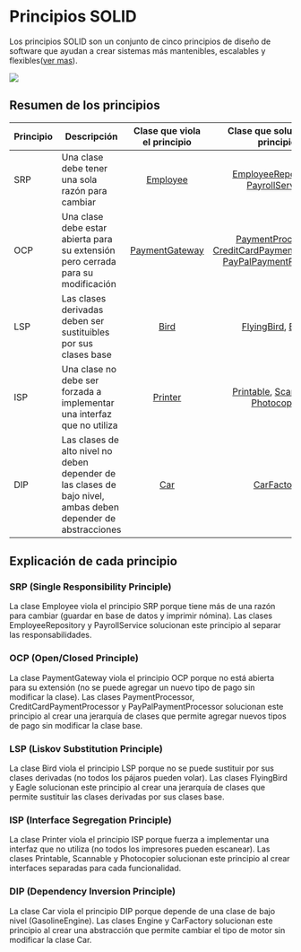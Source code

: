 # Principios SOLID

Los principios SOLID son un conjunto de cinco principios de diseño de software que ayudan a crear sistemas más mantenibles, escalables y flexibles([ver mas](https://sites.google.com/site/unclebobconsultingllc/getting-a-solid-start)). 

![](/solid-principles/img/solid.png)

## Resumen de los principios

| Principio | Descripción | Clase que viola el principio | Clase que soluciona el principio |
| ------ |------- | :-----:| :-----:|
| SRP    | Una clase debe tener una sola razón para cambiar | [Employee](/solid-principles/src/main/java/com/example/solid/single/wrong/Employee.java) | [EmployeeRepository](/solid-principles/src/main/java/com/example/solid/single/ok/EmployeeRepository.java), [PayrollService](/solid-principles/src/main/java/com/example/solid/single/ok/PayrollService.java) |
| OCP     | Una clase debe estar abierta para su extensión pero cerrada para su modificación | [PaymentGateway](/solid-principles/src/main/java/com/example/solid/open/wrong/PaymentGateway.java) | [PaymentProcessor](/solid-principles/src/main/java/com/example/solid/open/ok/PaymentProcessor.java), [CreditCardPaymentProcessor](/solid-principles/src/main/java/com/example/solid/open/ok/CreditCardPaymentProcessor.java), [PayPalPaymentProcessor](/solid-principles/src/main/java/com/example/solid/open/ok/PayPalPaymentProcessor.java) |
| LSP | Las clases derivadas deben ser sustituibles por sus clases base | [Bird](/solid-principles/src/main/java/com/example/solid/liskov/wrong/Bird.java) | [FlyingBird](/solid-principles/src/main/java/com/example/solid/liskov/ok/FlyingBird.java), [Eagle](/solid-principles/src/main/java/com/example/solid/liskov/ok/Eagle.java) |
| ISP | Una clase no debe ser forzada a implementar una interfaz que no utiliza | [Printer](/solid-principles/src/main/java/com/example/solid/interfaces/wrong/Printer.java) | [Printable](/solid-principles/src/main/java/com/example/solid/interfaces/ok/Printable.java), [Scannable](/solid-principles/src/main/java/com/example/solid/interfaces/ok/Scannable.java), [Photocopier](/solid-principles/src/main/java/com/example/solid/interfaces/ok/Photocopier.java) |
| DIP | Las clases de alto nivel no deben depender de las clases de bajo nivel, ambas deben depender de abstracciones | [Car](/solid-principles/src/main/java/com/example/solid/dependency/wrong/Car.java) | [CarFactory](/solid-principles/src/main/java/com/example/solid/dependency/ok/CarFactory.java) |

## Explicación de cada principio

### SRP (Single Responsibility Principle)

La clase Employee viola el principio SRP porque tiene más de una razón para cambiar (guardar en base de datos y imprimir nómina). Las clases EmployeeRepository y PayrollService solucionan este principio al separar las responsabilidades.

### OCP (Open/Closed Principle)

La clase PaymentGateway viola el principio OCP porque no está abierta para su extensión (no se puede agregar un nuevo tipo de pago sin modificar la clase). Las clases PaymentProcessor, CreditCardPaymentProcessor y PayPalPaymentProcessor solucionan este principio al crear una jerarquía de clases que permite agregar nuevos tipos de pago sin modificar la clase base.

### LSP (Liskov Substitution Principle)

La clase Bird viola el principio LSP porque no se puede sustituir por sus clases derivadas (no todos los pájaros pueden volar). Las clases FlyingBird y Eagle solucionan este principio al crear una jerarquía de clases que permite sustituir las clases derivadas por sus clases base.

### ISP (Interface Segregation Principle)

La clase Printer viola el principio ISP porque fuerza a implementar una interfaz que no utiliza (no todos los impresores pueden escanear). Las clases Printable, Scannable y Photocopier solucionan este principio al crear interfaces separadas para cada funcionalidad.

### DIP (Dependency Inversion Principle)

La clase Car viola el principio DIP porque depende de una clase de bajo nivel (GasolineEngine). Las clases Engine y CarFactory solucionan este principio al crear una abstracción que permite cambiar el tipo de motor sin modificar la clase Car.